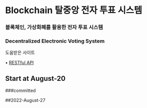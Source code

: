 # Blockchain 탈중앙 전자 투표 시스템
### 블록체인, 가상화폐를 활용한 전자 투표 시스템
### Decentralized Electronic Voting System

도움받은 사이트  

• [RESTful API](https://aws.amazon.com/ko/what-is/restful-api/)


## Start at August-20
###committed

##2022-August-27 

